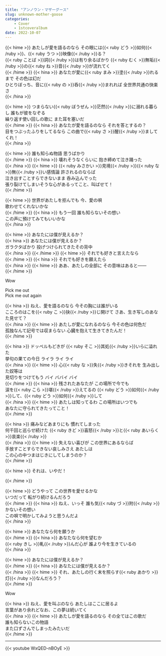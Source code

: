 ```yaml
---
title: "アンノウン・マザーグース"
slug: unknown-mother-goose
categories:
    - Cover
    - 1stcoveralbum
date: 2022-10-07
---
```


{{< hime >}}
あたしが愛を語るのなら その眼には{{< ruby どう >}}如何{{< /ruby >}}、{{< ruby うつ >}}映像{{< /ruby >}}る？  
{{< ruby ことば >}}詞{{< /ruby >}}は有り余るばかり {{< ruby むく >}}無垢{{< /ruby >}}の{{< ruby ね >}}音{{< /ruby >}}が流れてく  
{{< /hime >}}
{{< hina >}}
あなたが愛に{{< ruby まみ >}}塗{{< /ruby >}}れるまで その色は幻だ  
ひとりぼっち、音に{{< ruby の >}}呑{{< /ruby >}}まれれば 全世界共通の快楽さ  
{{< /hina >}}

{{< hime >}}
つまらない{{< ruby ぼうぜん >}}茫然{{< /ruby >}}に溺れる暮らし 誰もが彼をなぞる  
繰り返す使い回しの歌に また耳を塞いだ  
{{< /hime >}}
{{< hina >}}
あなたが愛を語るのなら それを答とするの？  
目をつぶったふりをしてるなら この曲で{{< ruby さ >}}醒{{< /ruby >}}ましてくれ！  
{{< /hina >}}

{{< hime >}}
誰も知らぬ物語 思うばかり  
{{< /hime >}}
{{< hina >}}
壊れそうなくらいに 抱き締めて泣き踊った  
{{< /hina >}}
{{< hime >}}
{{< ruby みさかい >}}見境{{< /ruby >}}{{< ruby な >}}無{{< /ruby >}}い感情論 許されるのならば  
泣き出すことすらできないまま 呑み込んでった  
張り裂けてしまいそうな心があるってこと、叫ばせて！  
{{< /hime >}}

{{< hime >}}
世界があたしを拒んでも 今、愛の唄  
歌わせてくれないかな  
{{< /hime >}}
{{< hina >}}
もう一回 誰も知らないその想い  
この声に預けてみてもいいかな  
{{< /hina >}}

{{< hime >}}
あなたには僕が見えるか？  
{{< hina >}}
あなたには僕が見えるか？  
ガラクタばかり 投げつけられてきたその背中  
{{< /hina >}}
{{< /hime >}}
{{< hime >}}
それでも好きと言えたなら  
{{< /hime >}}
{{< hina >}}
それでも好きを願えたら  
{{< /hina >}}
{{< hime >}}
ああ、あたしの全部に その意味はあると――  
{{< /hime >}}

Wow

Pick me out  
Pick me out again  

{{< hina >}}
ねえ、愛を語るのなら 今その胸には誰がいる  
こころのはこを{{< ruby こ >}}抉{{< /ruby >}}じ開けて さあ、生き写しのあなた見せて？  
{{< /hina >}}
{{< hime >}}
あたしが愛になれるのなら 今その色は何色だ  
孤独なんて記号では収まらない 心臓を抱えて生きてきたんだ！  
{{< /hime >}}

{{< hina >}}
ドッペルもどきが {{< ruby そこ >}}其処{{< /ruby >}}いらに溢れた  
挙句の果ての今日 ライラ ライ ライ  
{{< /hina >}}
{{< hime >}}
心{{< ruby な >}}失{{< /ruby >}}きそれを 生み出した奴等は  
見切りをつけてもう バイ ババイ バイ  
{{< /hime >}}
{{< hina >}}
残されたあなたが この場所で今でも  
涙を{{< ruby こら >}}堪{{< /ruby >}}えてるの {{< ruby どう >}}如何{{< /ruby >}}して、{{< ruby どう >}}如何{{< /ruby >}}して  
{{< /hina >}}
{{< hime >}}
あたしは知ってるわ この場所はいつでも  
あなたに守られてきたってこと！  
{{< /hime >}}

{{< hina >}}
痛みなどあまりにも 慣れてしまった  
何千回と巡らせ続けた {{< ruby きど >}}喜怒{{< /ruby >}}と{{< ruby あいらく >}}哀楽{{< /ruby >}}  
{{< /hina >}}
{{< hime >}}
失えない喜びが この世界にあるならば  
手放すことすらできない哀しみさえ あたしは  
この心の中つまはじきにしてしまうのか？  
{{< /hime >}}

{{< hime >}}
それは、いやだ！  

{{< /hime >}}

{{< hime >}}
どうやって この世界を愛せるかな  
いつだって 転がり続けるんだろう  
{{< /hime >}}
{{< hina >}}
ねえ、いっそ 誰も気{{< ruby づ >}}附{{< /ruby >}}かないその想い  
この唄で明かしてみようと思うんだよ  
{{< /hina >}}

{{< hime >}}
あなたなら何を願うか  
{{< /hime >}}
{{< hina >}}
あなたなら何を望むか  
{{< ruby きし >}}軋{{< /ruby >}}んだ心が 誰より今を生きているの  
{{< /hina >}}

{{< hime >}}
あなたには僕が見えるか？  
{{< /hime >}}
{{< hina >}}
あなたには僕が見えるか？  
{{< /hina >}}
{{< hime >}}
それ、あたしの行く末を照らす{{< ruby あかり >}}灯{{< /ruby >}}なんだろう？  
{{< /hime >}}

Wow

{{< hina >}}
ねえ、愛を叫ぶのなら あたしはここに居るよ  
言葉があり余れどなお、この夢は続いてく  
{{< /hina >}}
{{< hime >}}
あたしが愛を語るのなら その全てはこの歌だ  
誰も知らないこの物語  
また口ずさんでしまったみたいだ  
{{< /hime >}}

---

{{< youtube WxQED-nBOyE >}}